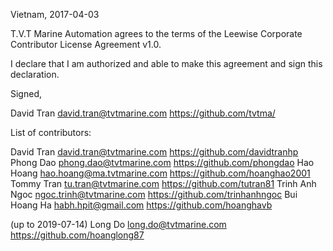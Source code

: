 Vietnam, 2017-04-03

T.V.T Marine Automation agrees to the terms of the Leewise Corporate Contributor License
Agreement v1.0.

I declare that I am authorized and able to make this agreement and sign this
declaration.

Signed,

David Tran david.tran@tvtmarine.com https://github.com/tvtma/

List of contributors:

David Tran david.tran@tvtmarine.com https://github.com/davidtranhp
Phong Dao phong.dao@tvtmarine.com https://github.com/phongdao
Hao Hoang hao.hoang@ma.tvtmarine.com https://github.com/hoanghao2001
Tommy Tran tu.tran@tvtmarine.com https://github.com/tutran81
Trinh Anh Ngoc ngoc.trinh@tvtmarine.com https://github.com/trinhanhngoc
Bui Hoang Ha habh.hpit@gmail.com https://github.com/hoanghavb

(up to 2019-07-14)
Long Do long.do@tvtmarine.com https://github.com/hoanglong87